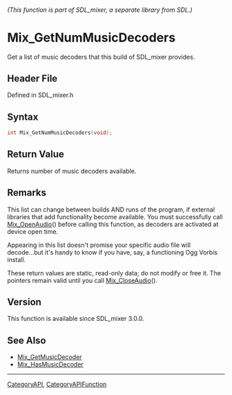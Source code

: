 ###### (This function is part of SDL_mixer, a separate library from SDL.)
# Mix_GetNumMusicDecoders

Get a list of music decoders that this build of SDL_mixer provides.

## Header File

Defined in SDL_mixer.h

## Syntax

```c
int Mix_GetNumMusicDecoders(void);

```

## Return Value

Returns number of music decoders available.

## Remarks

This list can change between builds AND runs of the program, if external
libraries that add functionality become available. You must successfully
call [Mix_OpenAudio](Mix_OpenAudio)() before calling this function, as
decoders are activated at device open time.

Appearing in this list doesn't promise your specific audio file will
decode...but it's handy to know if you have, say, a functioning Ogg Vorbis
install.

These return values are static, read-only data; do not modify or free it.
The pointers remain valid until you call
[Mix_CloseAudio](Mix_CloseAudio)().

## Version

This function is available since SDL_mixer 3.0.0.

## See Also

- [Mix_GetMusicDecoder](Mix_GetMusicDecoder)
- [Mix_HasMusicDecoder](Mix_HasMusicDecoder)

----
[CategoryAPI](CategoryAPI), [CategoryAPIFunction](CategoryAPIFunction)

